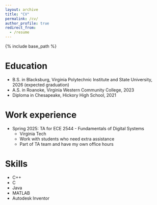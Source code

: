 ```yaml
---
layout: archive
title: "CV"
permalink: /cv/
author_profile: true
redirect_from:
  - /resume
---
```


{% include base_path %}

Education
======
* B.S. in Blacksburg, Virginia Polytechnic Institute and State University, 2026 (expected graduation)
* A.S. in Roanoke, Virginia Western Community College, 2023
* Diploma in Chesapeake, Hickory High School, 2021

Work experience
======
* Spring 2025: TA for ECE 2544 - Fundamentals of Digital Systems
  * Virginia Tech
  * Work with students who need extra assistance 
  * Part of TA team and have my own office hours
      
Skills
======
* C++
* C
* Java
* MATLAB
* Autodesk Inventor
